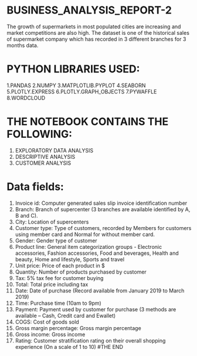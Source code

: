 # BUSINESS_ANALYSIS_REPORT-2
The growth of supermarkets in most populated cities are increasing and market competitions are also high. The dataset is one of the historical sales of supermarket company which has recorded in 3 different branches for 3 months data.
# PYTHON LIBRARIES USED:
1.PANDAS
2.NUMPY
3.MATPLOTLIB.PYPLOT
4.SEABORN
5.PLOTLY.EXPRESS
6.PLOTLY.GRAPH_OBJECTS
7.PYWAFFLE
8.WORDCLOUD
# THE NOTEBOOK CONTAINS THE FOLLOWING:
1. EXPLORATORY DATA ANALYSIS
2. DESCRIPTIVE ANALYSIS
3. CUSTOMER ANALYSIS
# Data fields:
1. Invoice id: Computer generated sales slip invoice identification number
2. Branch: Branch of supercenter (3 branches are available identified by A, B and C).
3. City: Location of supercenters
4. Customer type: Type of customers, recorded by Members for customers using member card and Normal for without member card.
5. Gender: Gender type of customer
6. Product line: General item categorization groups - Electronic accessories, Fashion accessories, Food and beverages, Health and beauty, Home and lifestyle, Sports and travel
7. Unit price: Price of each product in $
8. Quantity: Number of products purchased by customer
9. Tax: 5% tax fee for customer buying
10. Total: Total price including tax
11. Date: Date of purchase (Record available from January 2019 to March 2019)
12. Time: Purchase time (10am to 9pm)
13. Payment: Payment used by customer for purchase (3 methods are available – Cash, Credit card and Ewallet)
14. COGS: Cost of goods sold
15. Gross margin percentage: Gross margin percentage
16. Gross income: Gross income
17. Rating: Customer stratification rating on their overall shopping experience (On a scale of 1 to 10)
#THE END
